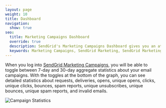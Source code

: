 ```yaml
---
layout: page
weight: 10
title: Dashboard
navigation:
  show: true
seo:
  title: Marketing Campaigns Dashboard
  override: true
  description: SendGrid's Marketing Campaigns Dashboard gives you an at-a-glance overview of your Marketing Email Campaigns information.
  keywords: Marketing Campaigns, SendGrid Marketing, SendGrid Marketing Campaigns
---
```


When you log into <a href="{marketing_campaigns_url}/overview">SendGrid Marketing Campaigns</a>, you will be able to toggle between 7-day and 30-day aggregate statistics about your email campaigns. With the toggles at the bottom of the graph, you can see detailed statistics about requests, deliveries, opens, unique opens, clicks, unique clicks, bounces, spam reports, unique unsubscribes, unique bounces, unique spam reports, and invalid emails.

![]({{root_url}}/images/stats_2.png "Campaign Statistics")
